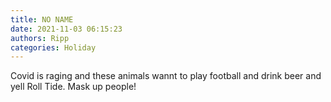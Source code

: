 ```yaml
---
title: NO NAME
date: 2021-11-03 06:15:23
authors: Ripp
categories: Holiday
---
```


 Covid is raging and these animals wannt to play football and drink beer and yell Roll Tide. Mask up people!